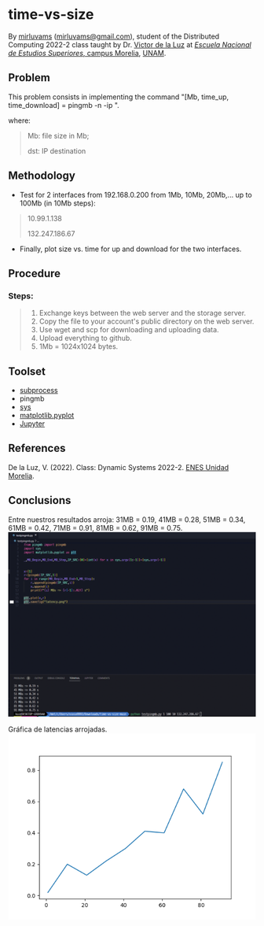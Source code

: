 # time-vs-size

By [mirluvams](https://github.com/mirluvams) ([mirluvams@gmail.com](mailto:mirluvams@gmail.com)), student of the Distributed Computing 2022-2 class taught by Dr. [Victor de la Luz](https://github.com/itztli) at [*Escuela Nacional de Estudios Superiores*, campus Morelia](https://www.enesmorelia.unam.mx/), [UNAM](https://www.unam.mx/).

## Problem
This problem consists in implementing the command "[Mb, time_up, time_download] = pingmb -n <Mb> -ip <dst>".
>
where:
> Mb: file size in Mb;
>
> dst: IP destination
  
## Methodology
* Test for 2 interfaces from 192.168.0.200 from 1Mb, 10Mb, 20Mb,... up to 100Mb (in 10Mb steps):
> 10.99.1.138
>
> 132.247.186.67
* Finally, plot size vs. time for up and download for the two interfaces.
  
## Procedure
### Steps:
> 1) Exchange keys between the web server and the storage server.
> 2) Copy the file to your account's public directory on the web server.
> 3) Use wget and scp for downloading and uploading data.
> 4) Upload everything to github.
> 5) 1Mb = 1024x1024 bytes.
  
  
## Toolset
* [subprocess](https://docs.python.org/3/library/subprocess.html)
* pingmb
* [sys](https://docs.python.org/es/3.10/library/sys.html)
* [matplotlib.pyplot](https://matplotlib.org/)
* [Jupyter](https://jupyter.org/)

## References
De la Luz, V. (2022). Class: Dynamic Systems 2022-2. [ENES Unidad Morelia](https://www.enesmorelia.unam.mx/).

## Conclusions
Entre nuestros resultados arroja: 31MB = 0.19, 41MB = 0.28, 51MB = 0.34, 61MB = 0.42, 71MB = 0.91, 81MB = 0.62, 91MB = 0.75.
![](testing_ping.png)
>
Gráfica de latencias arrojadas.
![](latency.png)

